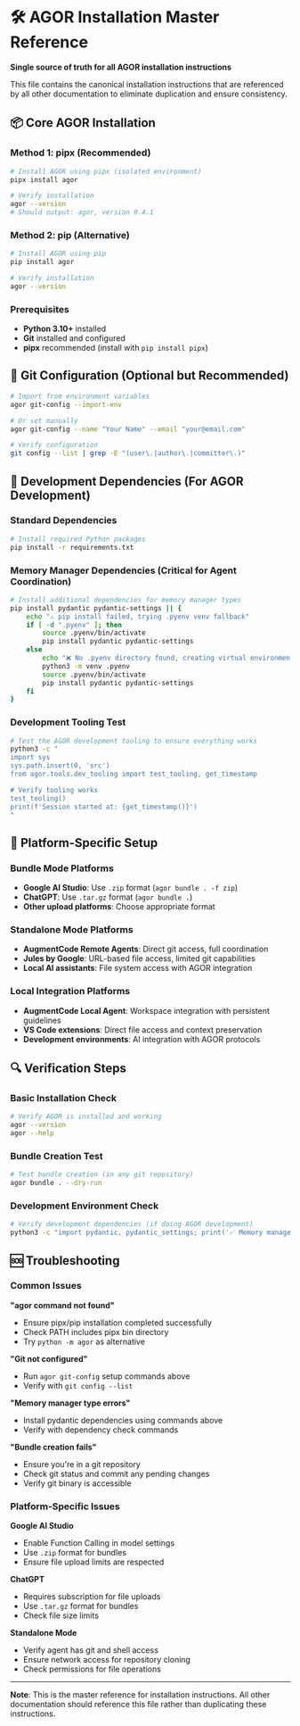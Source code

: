 # 🛠️ AGOR Installation Master Reference

**Single source of truth for all AGOR installation instructions**

This file contains the canonical installation instructions that are referenced by all other documentation to eliminate duplication and ensure consistency.

## 📦 Core AGOR Installation

### Method 1: pipx (Recommended)
```bash
# Install AGOR using pipx (isolated environment)
pipx install agor

# Verify installation
agor --version
# Should output: agor, version 0.4.1
```

### Method 2: pip (Alternative)
```bash
# Install AGOR using pip
pip install agor

# Verify installation
agor --version
```

### Prerequisites
- **Python 3.10+** installed
- **Git** installed and configured
- **pipx** recommended (install with `pip install pipx`)

## 🔧 Git Configuration (Optional but Recommended)

```bash
# Import from environment variables
agor git-config --import-env

# Or set manually
agor git-config --name "Your Name" --email "your@email.com"

# Verify configuration
git config --list | grep -E "(user\.|author\.|committer\.)"
```

## 🚀 Development Dependencies (For AGOR Development)

### Standard Dependencies
```bash
# Install required Python packages
pip install -r requirements.txt
```

### Memory Manager Dependencies (Critical for Agent Coordination)
```bash
# Install additional dependencies for memory manager types
pip install pydantic pydantic-settings || {
    echo "⚠️ pip install failed, trying .pyenv venv fallback"
    if [ -d ".pyenv" ]; then
        source .pyenv/bin/activate
        pip install pydantic pydantic-settings
    else
        echo "❌ No .pyenv directory found, creating virtual environment"
        python3 -m venv .pyenv
        source .pyenv/bin/activate
        pip install pydantic pydantic-settings
    fi
}
```

### Development Tooling Test
```bash
# Test the AGOR development tooling to ensure everything works
python3 -c "
import sys
sys.path.insert(0, 'src')
from agor.tools.dev_tooling import test_tooling, get_timestamp

# Verify tooling works
test_tooling()
print(f'Session started at: {get_timestamp()}')
"
```

## 🎯 Platform-Specific Setup

### Bundle Mode Platforms
- **Google AI Studio**: Use `.zip` format (`agor bundle . -f zip`)
- **ChatGPT**: Use `.tar.gz` format (`agor bundle .`)
- **Other upload platforms**: Choose appropriate format

### Standalone Mode Platforms
- **AugmentCode Remote Agents**: Direct git access, full coordination
- **Jules by Google**: URL-based file access, limited git capabilities
- **Local AI assistants**: File system access with AGOR integration

### Local Integration Platforms
- **AugmentCode Local Agent**: Workspace integration with persistent guidelines
- **VS Code extensions**: Direct file access and context preservation
- **Development environments**: AI integration with AGOR protocols

## 🔍 Verification Steps

### Basic Installation Check
```bash
# Verify AGOR is installed and working
agor --version
agor --help
```

### Bundle Creation Test
```bash
# Test bundle creation (in any git repository)
agor bundle . --dry-run
```

### Development Environment Check
```bash
# Verify development dependencies (if doing AGOR development)
python3 -c "import pydantic, pydantic_settings; print('✅ Memory manager dependencies OK')"
```

## 🆘 Troubleshooting

### Common Issues

**"agor command not found"**
- Ensure pipx/pip installation completed successfully
- Check PATH includes pipx bin directory
- Try `python -m agor` as alternative

**"Git not configured"**
- Run `agor git-config` setup commands above
- Verify with `git config --list`

**"Memory manager type errors"**
- Install pydantic dependencies using commands above
- Verify with dependency check commands

**"Bundle creation fails"**
- Ensure you're in a git repository
- Check git status and commit any pending changes
- Verify git binary is accessible

### Platform-Specific Issues

**Google AI Studio**
- Enable Function Calling in model settings
- Use `.zip` format for bundles
- Ensure file upload limits are respected

**ChatGPT**
- Requires subscription for file uploads
- Use `.tar.gz` format for bundles
- Check file size limits

**Standalone Mode**
- Verify agent has git and shell access
- Ensure network access for repository cloning
- Check permissions for file operations

---

**Note**: This is the master reference for installation instructions. All other documentation should reference this file rather than duplicating these instructions.
